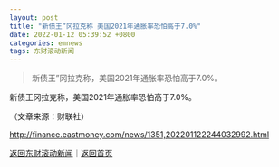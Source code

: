 ```yaml
---
layout: post
title: "新债王“冈拉克称 美国2021年通胀率恐怕高于7.0%"
date: 2022-01-12 05:39:52 +0800
categories: emnews
tags: 东财滚动新闻
---
```

> 新债王”冈拉克称，美国2021年通胀率恐怕高于7.0%。

<p>新债王冈拉克称，美国2021年通胀率恐怕高于7.0%。</p><p class="em_media">（文章来源：财联社）</p>

<http://finance.eastmoney.com/news/1351,202201122244032992.html>

[返回东财滚动新闻](//finews.withounder.com/emnews/)｜[返回首页](//finews.withounder.com/)